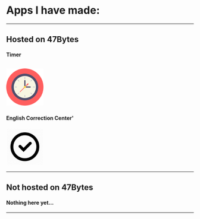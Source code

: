 # Apps I have made:
***
## Hosted on 47Bytes

#### Timer
[<img src='https://github.com/NedNotta/47Bytes/blob/master/Images/clock-flat.png' width='100px' height='100px'>](https://nednotta.github.io/47Bytes/Timer)
---
#### English Correction Center'
[<img src='https://github.com/NedNotta/47Bytes/blob/master/Images/Check.png' width='100px' height='100px'>](https://nednotta.github.io/47Bytes/Correction)
***

## Not hosted on 47Bytes

#### Nothing here yet...
***
